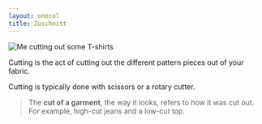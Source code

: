```yaml
---
layout: onecol
title: Zuschnitt
---
```


![Me cutting out some T-shirts](cutting.jpg)

Cutting is the act of cutting out the different pattern pieces out of your fabric.

Cutting is typically done with scissors or a rotary cutter.

> The **cut of a garment**, the way it looks, refers to how it was cut out. For example, high-cut jeans and a low-cut top.
